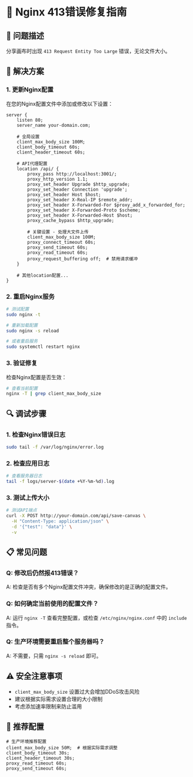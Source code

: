 # 🔧 Nginx 413错误修复指南

## 🚨 问题描述
分享画布时出现 `413 Request Entity Too Large` 错误，无论文件大小。

## 🎯 解决方案

### 1. 更新Nginx配置

在您的Nginx配置文件中添加或修改以下设置：

```nginx
server {
    listen 80;
    server_name your-domain.com;
    
    # 全局设置
    client_max_body_size 100M;
    client_body_timeout 60s;
    client_header_timeout 60s;
    
    # API代理配置
    location /api/ {
        proxy_pass http://localhost:3001/;
        proxy_http_version 1.1;
        proxy_set_header Upgrade $http_upgrade;
        proxy_set_header Connection 'upgrade';
        proxy_set_header Host $host;
        proxy_set_header X-Real-IP $remote_addr;
        proxy_set_header X-Forwarded-For $proxy_add_x_forwarded_for;
        proxy_set_header X-Forwarded-Proto $scheme;
        proxy_set_header X-Forwarded-Host $host;
        proxy_cache_bypass $http_upgrade;
        
        # 关键设置 - 处理大文件上传
        client_max_body_size 100M;
        proxy_connect_timeout 60s;
        proxy_send_timeout 60s;
        proxy_read_timeout 60s;
        proxy_request_buffering off;  # 禁用请求缓冲
    }
    
    # 其他location配置...
}
```

### 2. 重启Nginx服务

```bash
# 测试配置
sudo nginx -t

# 重新加载配置
sudo nginx -s reload

# 或者重启服务
sudo systemctl restart nginx
```

### 3. 验证修复

检查Nginx配置是否生效：

```bash
# 查看当前配置
nginx -T | grep client_max_body_size
```

## 🔍 调试步骤

### 1. 检查Nginx错误日志
```bash
sudo tail -f /var/log/nginx/error.log
```

### 2. 检查应用日志
```bash
# 查看服务器日志
tail -f logs/server-$(date +%Y-%m-%d).log
```

### 3. 测试上传大小
```bash
# 测试API端点
curl -X POST http://your-domain.com/api/save-canvas \
  -H "Content-Type: application/json" \
  -d '{"test": "data"}' \
  -v
```

## 📋 常见问题

### Q: 修改后仍然报413错误？
A: 检查是否有多个Nginx配置文件冲突，确保修改的是正确的配置文件。

### Q: 如何确定当前使用的配置文件？
A: 运行 `nginx -T` 查看完整配置，或检查 `/etc/nginx/nginx.conf` 中的 `include` 指令。

### Q: 生产环境需要重启整个服务器吗？
A: 不需要，只需 `nginx -s reload` 即可。

## ⚠️ 安全注意事项

- `client_max_body_size` 设置过大会增加DDoS攻击风险
- 建议根据实际需求设置合理的大小限制
- 考虑添加速率限制来防止滥用

## 🎯 推荐配置

```nginx
# 生产环境推荐配置
client_max_body_size 50M;  # 根据实际需求调整
client_body_timeout 30s;
client_header_timeout 30s;
proxy_read_timeout 60s;
proxy_send_timeout 60s;
```
